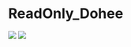 # ReadOnly_Dohee

<img src="https://capsule-render.vercel.app/api?type=cylinder&color=3e01ff&height=150&section=header&text=HELLO,STRANGER&fontSize=40&fontColor=ffffff&animation=twinkling" />
<picture>
  <source
    srcset="https://github-readme-stats.vercel.app/api?username=anuraghazra&show_icons=true&theme=dark"
    media="(prefers-color-scheme: dark)"
  />
  <source
    srcset="https://github-readme-stats.vercel.app/api?username=dodoheeee&show_icons=true"
    media="(prefers-color-scheme: light), (prefers-color-scheme: no-preference)"
  />
  <img src="https://github-readme-stats.vercel.app/api?username=anuraghazra&show_icons=true" />
</picture>
